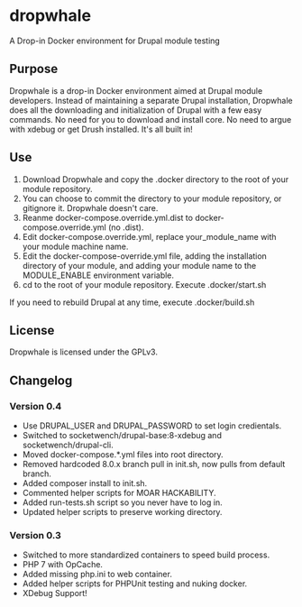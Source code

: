 # dropwhale
A Drop-in Docker environment for Drupal module testing

## Purpose

Dropwhale is a drop-in Docker environment aimed at Drupal module
developers. Instead of maintaining a separate Drupal installation,
Dropwhale does all the downloading and initialization of Drupal with a
few easy commands. No need for you to download and install core. No
need to argue with xdebug or get Drush installed. It's all built in!

## Use

1. Download Dropwhale and copy the .docker directory to the root of your module repository.
2. You can choose to commit the directory to your module repository, or gitignore it. Dropwhale doesn't care.
3. Reanme docker-compose.override.yml.dist to docker-compose.override.yml (no .dist).
4. Edit docker-compose.override.yml, replace your_module_name with your module machine name.
5. Edit the docker-compose-override.yml file, adding the
   installation directory of your module, and adding your module name to
   the MODULE_ENABLE environment variable.
6. cd to the root of your module repository. Execute .docker/start.sh

If you need to rebuild Drupal at any time, execute .docker/build.sh

## License

Dropwhale is licensed under the GPLv3.

## Changelog

### Version 0.4
* Use DRUPAL_USER and DRUPAL_PASSWORD to set login credientals.
* Switched to socketwench/drupal-base:8-xdebug and socketwench/drupal-cli.
* Moved docker-compose.*.yml files into root directory.
* Removed hardcoded 8.0.x branch pull in init.sh, now pulls from default branch.
* Added composer install to init.sh.
* Commented helper scripts for MOAR HACKABILITY.
* Added run-tests.sh script so you never have to log in.
* Updated helper scripts to preserve working directory.

### Version 0.3
* Switched to more standardized containers to speed build process.
* PHP 7 with OpCache.
* Added missing php.ini to web container.
* Added helper scripts for PHPUnit testing and nuking docker.
* XDebug Support!
